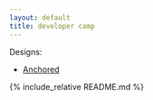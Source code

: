 ```yaml
---
layout: default
title: developer camp
---
```


Designs:

- [Anchored](anchored.html)

{% include_relative README.md %}
